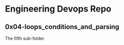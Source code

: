 # Engineering Devops Repo

##

##

##

##

## 0x04-loops_conditions_and_parsing
The fifth sub-folder.
###
